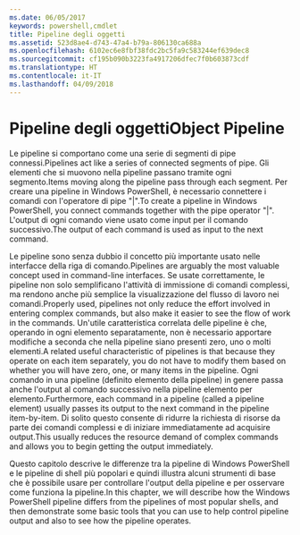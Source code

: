 ```yaml
---
ms.date: 06/05/2017
keywords: powershell,cmdlet
title: Pipeline degli oggetti
ms.assetid: 523d8ae4-d743-47a4-b79a-806130ca688a
ms.openlocfilehash: 6102ec6e8fbf38fdc2bc5fa9c583244ef639dec8
ms.sourcegitcommit: cf195b090b3223fa4917206dfec7f0b603873cdf
ms.translationtype: HT
ms.contentlocale: it-IT
ms.lasthandoff: 04/09/2018
---
```

# <a name="object-pipeline"></a><span data-ttu-id="f7ae9-103">Pipeline degli oggetti</span><span class="sxs-lookup"><span data-stu-id="f7ae9-103">Object Pipeline</span></span>
<span data-ttu-id="f7ae9-104">Le pipeline si comportano come una serie di segmenti di pipe connessi.</span><span class="sxs-lookup"><span data-stu-id="f7ae9-104">Pipelines act like a series of connected segments of pipe.</span></span> <span data-ttu-id="f7ae9-105">Gli elementi che si muovono nella pipeline passano tramite ogni segmento.</span><span class="sxs-lookup"><span data-stu-id="f7ae9-105">Items moving along the pipeline pass through each segment.</span></span> <span data-ttu-id="f7ae9-106">Per creare una pipeline in Windows PowerShell, è necessario connettere i comandi con l'operatore di pipe "|".</span><span class="sxs-lookup"><span data-stu-id="f7ae9-106">To create a pipeline in Windows PowerShell, you connect commands together with the pipe operator "|".</span></span> <span data-ttu-id="f7ae9-107">L'output di ogni comando viene usato come input per il comando successivo.</span><span class="sxs-lookup"><span data-stu-id="f7ae9-107">The output of each command is used as input to the next command.</span></span>

<span data-ttu-id="f7ae9-108">Le pipeline sono senza dubbio il concetto più importante usato nelle interfacce della riga di comando.</span><span class="sxs-lookup"><span data-stu-id="f7ae9-108">Pipelines are arguably the most valuable concept used in command-line interfaces.</span></span> <span data-ttu-id="f7ae9-109">Se usate correttamente, le pipeline non solo semplificano l'attività di immissione di comandi complessi, ma rendono anche più semplice la visualizzazione del flusso di lavoro nei comandi.</span><span class="sxs-lookup"><span data-stu-id="f7ae9-109">Properly used, pipelines not only reduce the effort involved in entering complex commands, but also make it easier to see the flow of work in the commands.</span></span> <span data-ttu-id="f7ae9-110">Un'utile caratteristica correlata delle pipeline è che, operando in ogni elemento separatamente, non è necessario apportare modifiche a seconda che nella pipeline siano presenti zero, uno o molti elementi.</span><span class="sxs-lookup"><span data-stu-id="f7ae9-110">A related useful characteristic of pipelines is that because they operate on each item separately, you do not have to modify them based on whether you will have zero, one, or many items in the pipeline.</span></span> <span data-ttu-id="f7ae9-111">Ogni comando in una pipeline (definito elemento della pipeline) in genere passa anche l'output al comando successivo nella pipeline elemento per elemento.</span><span class="sxs-lookup"><span data-stu-id="f7ae9-111">Furthermore, each command in a pipeline (called a pipeline element) usually passes its output to the next command in the pipeline item-by-item.</span></span> <span data-ttu-id="f7ae9-112">Di solito questo consente di ridurre la richiesta di risorse da parte dei comandi complessi e di iniziare immediatamente ad acquisire output.</span><span class="sxs-lookup"><span data-stu-id="f7ae9-112">This usually reduces the resource demand of complex commands and allows you to begin getting the output immediately.</span></span>

<span data-ttu-id="f7ae9-113">Questo capitolo descrive le differenze tra la pipeline di Windows PowerShell e le pipeline di shell più popolari e quindi illustra alcuni strumenti di base che è possibile usare per controllare l'output della pipeline e per osservare come funziona la pipeline.</span><span class="sxs-lookup"><span data-stu-id="f7ae9-113">In this chapter, we will describe how the Windows PowerShell pipeline differs from the pipelines of most popular shells, and then demonstrate some basic tools that you can use to help control pipeline output and also to see how the pipeline operates.</span></span>